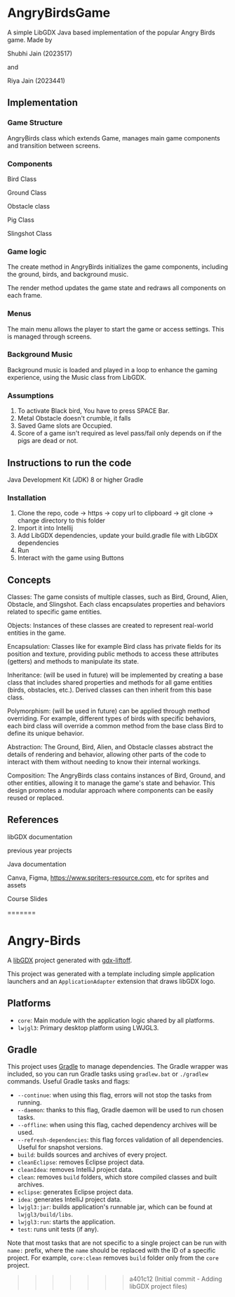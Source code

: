 # AngryBirdsGame
A simple LibGDX Java based implementation of the popular Angry Birds game. 
Made by 

Shubhi Jain (2023517)

and 

Riya Jain (2023441)


## Implementation
### Game Structure
AngryBirds class which extends Game, manages main game components and transition between screens.
### Components
Bird Class

Ground Class

Obstacle class

Pig Class

Slingshot Class

### Game logic
The create method in AngryBirds initializes the game components, including the ground, birds, and background music.

The render method updates the game state and redraws all components on each frame.
### Menus
The main menu allows the player to start the game or access settings. This is managed through screens.
### Background Music
Background music is loaded and played in a loop to enhance the gaming experience, using the Music class from LibGDX.

### Assumptions
1. To activate Black bird, You have to press SPACE Bar.
2. Metal Obstacle doesn't crumble, it falls
3. Saved Game slots are Occupied.
4. Score of a game isn't required as level pass/fail only depends on if the pigs are dead or not.

## Instructions to run the code
Java Development Kit (JDK) 8 or higher
Gradle
### Installation
1. Clone the repo, code -> https -> copy url to clipboard -> git clone <url> -> change directory to this folder
2. Import it into Intellij
3. Add LibGDX dependencies, update your build.gradle file with LibGDX dependencies
4. Run
5. Interact with the game using Buttons

## Concepts
Classes: The game consists of multiple classes, such as Bird, Ground, Alien, Obstacle, and Slingshot. Each class encapsulates properties and behaviors related to specific game entities.

Objects: Instances of these classes are created to represent real-world entities in the game.

Encapsulation: Classes like for example Bird class has private fields for its position and texture, providing public methods to access these attributes (getters) and methods to manipulate its state.

Inheritance: (will be used in future) will be implemented by creating a base class  that includes shared properties and methods for all game entities (birds, obstacles, etc.). Derived classes can then inherit from this base class.

Polymorphism: (will be used in future) can be applied through method overriding. For example, different types of birds with specific behaviors, each bird class will override a common method from the base class Bird to define its unique behavior.

Abstraction: The Ground, Bird, Alien, and Obstacle classes abstract the details of rendering and behavior, allowing other parts of the code to interact with them without needing to know their internal workings.

Composition: The AngryBirds class contains instances of Bird, Ground, and other entities, allowing it to manage the game's state and behavior. This design promotes a modular approach where components can be easily reused or replaced.

## References
libGDX documentation

previous year projects

Java documentation

Canva, Figma, https://www.spriters-resource.com, etc for sprites and assets

Course Slides


=======
# Angry-Birds

A [libGDX](https://libgdx.com/) project generated with [gdx-liftoff](https://github.com/libgdx/gdx-liftoff).

This project was generated with a template including simple application launchers and an `ApplicationAdapter` extension that draws libGDX logo.

## Platforms

- `core`: Main module with the application logic shared by all platforms.
- `lwjgl3`: Primary desktop platform using LWJGL3.

## Gradle

This project uses [Gradle](https://gradle.org/) to manage dependencies.
The Gradle wrapper was included, so you can run Gradle tasks using `gradlew.bat` or `./gradlew` commands.
Useful Gradle tasks and flags:

- `--continue`: when using this flag, errors will not stop the tasks from running.
- `--daemon`: thanks to this flag, Gradle daemon will be used to run chosen tasks.
- `--offline`: when using this flag, cached dependency archives will be used.
- `--refresh-dependencies`: this flag forces validation of all dependencies. Useful for snapshot versions.
- `build`: builds sources and archives of every project.
- `cleanEclipse`: removes Eclipse project data.
- `cleanIdea`: removes IntelliJ project data.
- `clean`: removes `build` folders, which store compiled classes and built archives.
- `eclipse`: generates Eclipse project data.
- `idea`: generates IntelliJ project data.
- `lwjgl3:jar`: builds application's runnable jar, which can be found at `lwjgl3/build/libs`.
- `lwjgl3:run`: starts the application.
- `test`: runs unit tests (if any).

Note that most tasks that are not specific to a single project can be run with `name:` prefix, where the `name` should be replaced with the ID of a specific project.
For example, `core:clean` removes `build` folder only from the `core` project.
>>>>>>> a401c12 (Initial commit - Adding libGDX project files)
